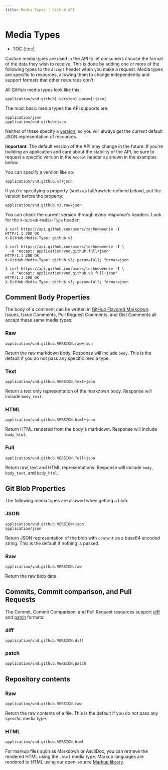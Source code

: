 ```yaml
---
title: Media Types | GitHub API
---
```

# Media Types

* TOC
{:toc}

Custom media types are used in the API to let consumers choose the format
of the data they wish to receive. This is done by adding one or more of
the following types to the `Accept` header when you make a request. Media types
are specific to resources, allowing them to change independently and support
formats that other resources don't.

All GitHub media types look like this:

    application/vnd.github[.version].param[+json]

The most basic media types the API supports are:

    application/json
    application/vnd.github+json

Neither of these specify a [version][versions], so you will always get the
current default JSON representation of resources.

<div class="alert" id="request-specific-version">
  <p>
    <strong>Important</strong>: The default version of the API may change in the
    future. If you're building an application and care about the stability of
    the API, be sure to request a specific version in the <code>Accept</code>
    header as shown in the examples below.
  </p>
</div>

You can specify a version like so:

    application/vnd.github.v3+json

If you're specifying a property (such as full/raw/etc defined below),
put the version before the property:

    application/vnd.github.v3.raw+json

You can check the current version through every response's headers.  Look
for the `X-GitHub-Media-Type` header:

    $ curl https://api.github.com/users/technoweenie -I
    HTTP/1.1 200 OK
    X-GitHub-Media-Type: github.v3

    $ curl https://api.github.com/users/technoweenie -I \
      -H "Accept: application/vnd.github.full+json"
    HTTP/1.1 200 OK
    X-GitHub-Media-Type: github.v3; param=full; format=json

    $ curl https://api.github.com/users/technoweenie -I \
      -H "Accept: application/vnd.github.v3.full+json"
    HTTP/1.1 200 OK
    X-GitHub-Media-Type: github.v3; param=full; format=json

## Comment Body Properties

The body of a comment can be written in [GitHub Flavored Markdown][gfm].
Issues, Issue Comments, Pull Request Comments, and Gist Comments all
accept these same media types:

### Raw

    application/vnd.github.VERSION.raw+json

Return the raw markdown body. Response will include `body`. This is the
default if you do not pass any specific media type.

### Text

    application/vnd.github.VERSION.text+json

Return a text only representation of the markdown body. Response will
include `body_text`.

### HTML

    application/vnd.github.VERSION.html+json

Return HTML rendered from the body's markdown. Response will include
`body_html`.

### Full

    application/vnd.github.VERSION.full+json

Return raw, text and HTML representations. Response will include `body`,
`body_text`, and `body_html`:

## Git Blob Properties

The following media types are allowed when getting a blob:

### JSON

    application/vnd.github.VERSION+json
    application/json

Return JSON representation of the blob with `content` as a base64
encoded string. This is the default if nothing is passed.

### Raw

    application/vnd.github.VERSION.raw

Return the raw blob data.

## Commits, Commit comparison, and Pull Requests

The Commit, Commit Comparison, and Pull Request resources support
[diff][git-diff] and [patch][git-patch] formats:

### diff

    application/vnd.github.VERSION.diff

### patch

    application/vnd.github.VERSION.patch

## Repository contents

### Raw

    application/vnd.github.VERSION.raw

Return the raw contents of a file. This is the default if you do not pass any specific media type.

### HTML

    application/vnd.github.VERSION.html

For markup files such as Markdown or AsciiDoc, you can retrieve the rendered HTML using the `.html` media type. Markup languages are rendered to HTML using our open-source [Markup library](https://github.com/github/markup).


[gfm]:http://github.github.com/github-flavored-markdown/
[git-diff]: http://git-scm.com/docs/git-diff
[git-patch]: http://git-scm.com/docs/git-format-patch
[hypermedia]: /v3/#hypermedia
[versions]: /v3/versions
